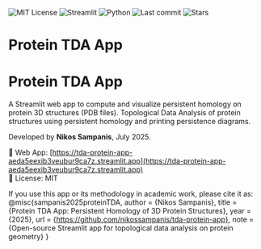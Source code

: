 ![MIT License](https://img.shields.io/badge/license-MIT-green)
![Streamlit](https://img.shields.io/badge/Streamlit-Live-orange)
![Python](https://img.shields.io/badge/python-3.10+-blue)
![Last commit](https://img.shields.io/github/last-commit/nikossampanis/tda-protein-app)
![Stars](https://img.shields.io/github/stars/nikossampanis/tda-protein-app?style=social)

# Protein TDA App

# Protein TDA App
A Streamlit web app to compute and visualize persistent homology on protein 3D structures (PDB files).
Topological Data Analysis of protein structures using persistent homology and printing persistence diagrams.

Developed by **Nikos Sampanis**, July 2025.

🔗 Web App: [https://tda-protein-app-aeda5eexib3veubur9ca7z.streamlit.app](https://tda-protein-app-aeda5eexib3veubur9ca7z.streamlit.app)  
📁 License: MIT  

If you use this app or its methodology in academic work, please cite it as:
@misc{sampanis2025proteinTDA,
  author       = {Nikos Sampanis},
  title        = {Protein TDA App: Persistent Homology of 3D Protein Structures},
  year         = {2025},
  url          = {https://github.com/nikossampanis/tda-protein-app},
  note         = {Open-source Streamlit app for topological data analysis on protein geometry}
}

